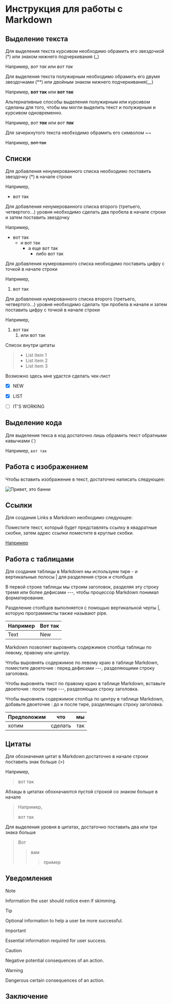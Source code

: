 # Инструкция для работы с Markdown

## Выделение текста

Для выделения текста курсивом необходимо обрамить его звездочкой (*) или знаком нижнего подчеркивания (_) 

Например, *вот так* или _вот так_

Для выделения текста полужирным необходимо обрамить его двумя звездочками (**) или двойным знаком нижнего подчеркивания(__)

Например, **вот так** или __вот так__

Альтернативные способы выделения полужирным или курсивом сделаны для того, чтобы мы могли выделить текст и полужирным и курсивом одновременно.

Например, *вот __так__* или _вот **так**_

Для зачеркнутого текста необходимо обрамить его символом ~~

Например, ~~вот так~~

## Списки

Для добавления ненумерованного списка необходимо поставить звездочку (*) в начале строки

Например,

* вот так

Для добавления ненумерованного списка второго (третьего, четвертого...) уровня необходимо сделать два пробела в начале строки и затем поставить звездочку

Например,

* вот так
  * и вот так
    * а еще вот так
      * либо вот так

Для добавления нумерованного списка необходимо поставить цифру с точкой в начале строки

Например,

1. вот так

Для добавления нумерованного списка второго (третьего, четвертого...) уровня необходимо сделать три пробела в начале и затем поставить цифру с точкой в начале строки

Например,

1. вот так
   1. или вот так

Список внутри цитаты

> - List item 1
> - List item 2
> - List item 3
    
Возможно здесь мне удастся сделать чек-лист

- [X] NEW
- [X] LIST
- [ ] IT'S WORKING


## Выделение кода

Для выделения текса в код достаточно лишь обрамить текст обратными кавычками (`)

Например, `вот так`

## Работа с изображением

Чтобы вставить изображение в текст, достаточно написать следующее:

![Привет, это банни](6-12.jpg)

## Ссылки

 Для создания Links в Markdown необходимо следующее:

 Поместите текст, который будет представлять ссылку в квадратные скобки, затем адрес ссылки поместите в круглые скобки.

 [Например](https://markdown.net.br)


## Работа с таблицами

Для создания таблицы в Markdown мы используем тире - и вертикальные полосы | для разделения строк и столбцов

В первой строке таблицы мы строим заголовок, разделяя эту строку тремя или более дефисами ---, чтобы процессор Markdown понимал форматирование.

Разделение столбцов выполняется с помощью вертикальной черты |, которую программисты также называют pipe.

| Например | Вот так |
| --- |--- |
| Text | New |

Markdown позволяет выровнять содержимое столбца таблицы по левому, правому или центру.

Чтобы выровнять содержимое по левому краю в таблице Markdown, поместите двоеточие : перед дефисами ---, разделяющими строку заголовка.

Чтобы выровнять текст по правому краю в таблице Markdown, вставьте двоеточие : после тире ---, разделяющих строку заголовка.

Чтобы выровнять содержимое столбца по центру в таблице Markdown, добавьте двоеточие : до и после тире, разделяющих строку заголовка.

|Предположим|что|мы|
|:---|:-------------:|----------:|
|хотим|сделать|так|



## Цитаты

Для обозначения цитат в Markdown  достаточно в начале строки поставить знак больше (>)

Например, 

> вот так

Абзацы в цитатах обохначаются пустой строкой со знаком больше в начале

> Например,
>
> вот так

Для выделения уровня в цитатах, достаточно поставить два или три знака больше

> Вот
>
>> вам
>>
>>> пример

## Уведомления

> [!NOTE]
> Information the user should notice even if skimming.

> [!TIP]
> Optional information to help a user be more successful.

> [!IMPORTANT]
> Essential information required for user success.

> [!CAUTION]
> Negative potential consequences of an action.

> [!WARNING]
> Dangerous certain consequences of an action.

## Заключение

